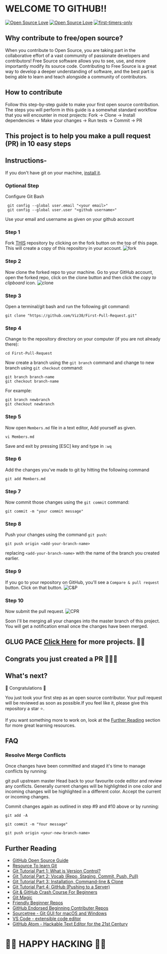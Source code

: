 # WELCOME TO GITHUB!! 

[![Open Source Love](https://badges.frapsoft.com/os/v1/open-source.svg?v=103)](https://github.com/ellerbrock/open-source-badges/)
[![Open Source Love](https://badges.frapsoft.com/os/v2/open-source.png?v=103)](https://github.com/ellerbrock/open-source-badges/)
[![first-timers-only](https://img.shields.io/badge/first--timers--only-friendly-blue.svg?style=flat-square)](http://bit.ly/First-Pull-Request) 

## Why contribute to free/open source?
When you contribute to Open Source, you are taking part in the collaborative effort of a vast community of passionate developers and contributors! Free Source software allows you to see, use, and more importantly modify its source code. Contributing to Free Source is a great way to develop a deeper understanding of software, and the best part is being able to learn and teach alongside a community of contributors.

## How to contribute
Follow this step-by-step guide to make your first open source contribution. The steps you will perform in this guide is a somewhat standard workflow that you will encounter in most projects: Fork -> Clone -> Install dependencies -> Make your changes -> Run tests -> Commit -> PR



## This project is to help you make a pull request (PR) in 10 easy steps

## Instructions-

If you don't have git on your machine, [install it](https://git-scm.com/downloads).

### Optional Step

Configure Git Bash
```
 git config --global user.email "<your email>"
 git config --global user.user "<github username>"
```
Use your email and username as given on your github account

### Step 1

Fork <a href="https://github.com/Viz38/First-Pull-Request" target="_blank">THIS</a> repository by clicking on the fork button on the top of this page.
This will create a copy of this repository in your account.
![fork](https://raw.githubusercontent.com/Viz38/First-Pull-Request/master/Assets/Fork.bmp)

### Step 2


Now clone the forked repo to your machine. Go to your GitHub account, open the forked repo, click on the clone button and then click the *copy to clipboard* icon.
![clone](https://raw.githubusercontent.com/Viz38/First-Pull-Request/master/Assets/Clone.bmp)

### Step 3

Open a terminal/git bash and run the following git command:

```
git clone "https://github.com/Viz38/First-Pull-Request.git"
```

### Step 4

Change to the repository directory on your computer (if you are not already there):

```
cd First-Pull-Request
```
Now create a branch using the `git branch` command and change to new branch using `git checkout` command:
```
git branch branch-name 
git checkout branch-name
```

For example:
```
git branch newbranch
git checkout newbranch
```

### Step 5

Now open `Members.md` file in a text editor, Add yourself as given.

```
vi Members.md
```
Save and exit by pressing [ESC] key and type in `:wq`

### Step 6

Add the changes you've made to git by hitting the following command
```
git add Members.md
```

### Step 7
Now commit those changes using the `git commit` command:
```
git commit -m "your commit message"
```

### Step 8

Push your changes using the command `git push`:
```
git push origin <add-your-branch-name>
```
replacing `<add-your-branch-name>` with the name of the branch you created earlier.

### Step 9

If you go to your repository on GitHub, you'll see a  `Compare & pull request` button. Click on that button.
![C&P](https://raw.githubusercontent.com/Viz38/First-Pull-Request/master/Assets/Pull.bmp)

### Step 10

Now submit the pull request.
![CPR](https://raw.githubusercontent.com/Viz38/First-Pull-Request/master/Assets/Create%20PR.bmp)

Soon I'll be merging all your changes into the master branch of this project. You will get a notification email once the changes have been merged.

## GLUG PACE [Click Here](https://github.com/glugpace) for more projects. 🌟🌟 

## Congrats you just created a PR 🎉🎉🎉




## What's next?

🎉 Congratulations 🎉

You just took your first step as an open source contributor. Your pull request will be reviewed as soon as possible.If you feel like it, please give this repository a star ⭐.

If you want something more to work on, look at the [Further Reading](#Further-Reading) section for more great learning resources.





## FAQ

### Resolve Merge Conflicts ###

Once changes have been committed and staged it's time to manage conflicts by running:

git pull upstream master
Head back to your favourite code editor and review any conflicts. Generally current changes will be highlighted in one color and incoming changes will be highlighted in a different color. Accept the current or incoming changes.

Commit changes again as outlined in step #9 and #10 above or by running:

```
git add -A
```
```
git commit -m "Your message"
```
```
git push origin <your-new-branch-name>
```





## Further Reading

- [GitHub Open Source Guide](https://opensource.guide/)
- [Resource To learn Git](https://try.github.io/)
- [Git Tutorial Part 1: What is Version Control?](https://www.youtube.com/watch?v=9GKpbI1siow&feature=youtu.be)
- [Git Tutorial Part 2: Vocab (Repo, Staging, Commit, Push, Pull)](https://www.youtube.com/watch?v=n-p1RUmdl9M)
- [Git Tutorial Part 3: Installation, Command-line & Clone](https://www.youtube.com/watch?v=UFEby2zo-9E)
- [Git Tutorial Part 4: GitHub (Pushing to a Server)](https://www.youtube.com/watch?v=ol_UCWox9kc)
- [Git & GitHub Crash Course For Beginners](https://www.youtube.com/watch?v=SWYqp7iY_Tc)
- [Git Magic](http://www-cs-students.stanford.edu/~blynn/gitmagic/index.html)
- [Friendly Beginner Repos](https://github.com/MunGell/awesome-for-beginners)
- [GitHub Endorsed Beginning Contributer Repos](https://github.com/showcases/great-for-new-contributors)
- [Sourcetree - Git GUI for macOS and Windows](https://www.sourcetreeapp.com/)
- [VS Code - extensible code editor](https://code.visualstudio.com/)
- [GitHub Atom - Hackable Text Editor for the 21st Century](https://atom.io/)



# 🌟🌟 HAPPY HACKING 🌟🌟